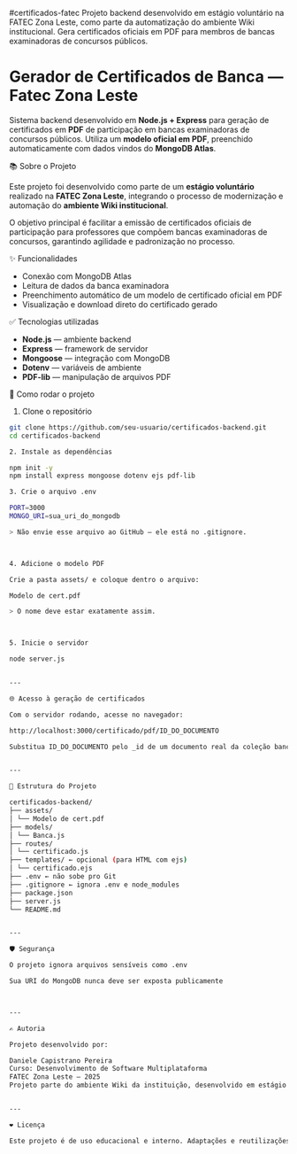 #certificados-fatec
Projeto backend desenvolvido em estágio voluntário na FATEC Zona Leste, como parte da automatização do ambiente Wiki institucional. Gera certificados oficiais em PDF para membros de bancas examinadoras de concursos públicos.

# Gerador de Certificados de Banca — Fatec Zona Leste

Sistema backend desenvolvido em **Node.js + Express** para geração de certificados em **PDF** de participação em bancas examinadoras de concursos públicos. Utiliza um **modelo oficial em PDF**, preenchido automaticamente com dados vindos do **MongoDB Atlas**.


📚 Sobre o Projeto

Este projeto foi desenvolvido como parte de um **estágio voluntário** realizado na **FATEC Zona Leste**, integrando o processo de modernização e automação do **ambiente Wiki institucional**.

O objetivo principal é facilitar a emissão de certificados oficiais de participação para professores que compõem bancas examinadoras de concursos, garantindo agilidade e padronização no processo.


✨ Funcionalidades

- Conexão com MongoDB Atlas
- Leitura de dados da banca examinadora
- Preenchimento automático de um modelo de certificado oficial em PDF
- Visualização e download direto do certificado gerado 
  
✅ Tecnologias utilizadas

- **Node.js** — ambiente backend
- **Express** — framework de servidor
- **Mongoose** — integração com MongoDB
- **Dotenv** — variáveis de ambiente
- **PDF-lib** — manipulação de arquivos PDF


🚀 Como rodar o projeto

1. Clone o repositório

```bash
git clone https://github.com/seu-usuario/certificados-backend.git
cd certificados-backend

2. Instale as dependências

npm init -y
npm install express mongoose dotenv ejs pdf-lib

3. Crie o arquivo .env

PORT=3000
MONGO_URI=sua_uri_do_mongodb

> Não envie esse arquivo ao GitHub — ele está no .gitignore.



4. Adicione o modelo PDF

Crie a pasta assets/ e coloque dentro o arquivo:

Modelo de cert.pdf

> O nome deve estar exatamente assim.



5. Inicie o servidor

node server.js


---

🌐 Acesso à geração de certificados

Com o servidor rodando, acesse no navegador:

http://localhost:3000/certificado/pdf/ID_DO_DOCUMENTO

Substitua ID_DO_DOCUMENTO pelo _id de um documento real da coleção bancas.


---

📁 Estrutura do Projeto

certificados-backend/
├── assets/
│ └── Modelo de cert.pdf
├── models/
│ └── Banca.js
├── routes/
│ └── certificado.js
├── templates/ ← opcional (para HTML com ejs)
│ └── certificado.ejs
├── .env ← não sobe pro Git
├── .gitignore ← ignora .env e node_modules
├── package.json
├── server.js
└── README.md


---

🛡️ Segurança

O projeto ignora arquivos sensíveis como .env

Sua URI do MongoDB nunca deve ser exposta publicamente



---

✍️ Autoria

Projeto desenvolvido por:

Daniele Capistrano Pereira
Curso: Desenvolvimento de Software Multiplataforma
FATEC Zona Leste — 2025
Projeto parte do ambiente Wiki da instituição, desenvolvido em estágio voluntário.


---

❤️ Licença

Este projeto é de uso educacional e interno. Adaptações e reutilizações são permitidas com os devidos créditos.



